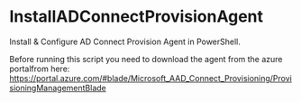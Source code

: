 # InstallADConnectProvisionAgent
Install &amp; Configure AD Connect Provision Agent in PowerShell.

Before running this script you need to download the agent from the azure portalfrom here:
https://portal.azure.com/#blade/Microsoft_AAD_Connect_Provisioning/ProvisioningManagementBlade
